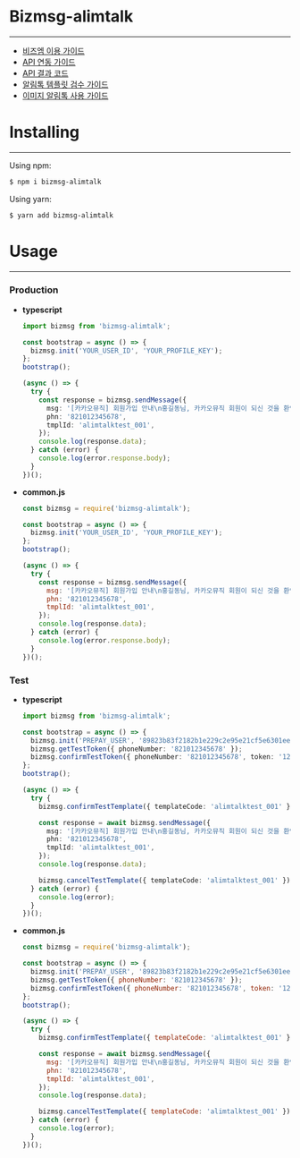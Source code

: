 # Bizmsg-alimtalk

---

- [비즈엠 이용 가이드](https://www.bizmsg.kr/collected_statics/assets_landing/doc/bizm_guide.pdf)
- [API 연동 가이드](https://www.bizmsg.kr/collected_statics/assets_landing/doc/bizm.pdf)
- [API 결과 코드](https://alimtalk-api.bizmsg.kr/codeList.html)
- [알림톡 템플릿 검수 가이드](https://www.bizmsg.kr/collected_statics/assets_landing/doc/alimtalk_template_guide.pdf)
- [이미지 알림톡 사용 가이드](https://www.bizmsg.kr/collected_statics/assets_landing/doc/alimtalk_template_image_guide.zip)

# Installing

---

Using npm:

```bash
$ npm i bizmsg-alimtalk
```

Using yarn:

```bash
$ yarn add bizmsg-alimtalk
```

# Usage

---

### Production

- **typescript**

  ```ts
  import bizmsg from 'bizmsg-alimtalk';

  const bootstrap = async () => {
    bizmsg.init('YOUR_USER_ID', 'YOUR_PROFILE_KEY');
  };
  bootstrap();

  (async () => {
    try {
      const response = bizmsg.sendMessage({
        msg: '[카카오뮤직] 회원가입 안내\n홍길동님, 카카오뮤직 회원이 되신 것을 환영합니다.\n\n▶신규 가입 회원 혜택\n1개월 무료 스트리밍 서비스 제공\n카카오톡 이모티콘 증정',
        phn: '821012345678',
        tmplId: 'alimtalktest_001',
      });
      console.log(response.data);
    } catch (error) {
      console.log(error.response.body);
    }
  })();
  ```

- **common.js**

  ```js
  const bizmsg = require('bizmsg-alimtalk');

  const bootstrap = async () => {
    bizmsg.init('YOUR_USER_ID', 'YOUR_PROFILE_KEY');
  };
  bootstrap();

  (async () => {
    try {
      const response = bizmsg.sendMessage({
        msg: '[카카오뮤직] 회원가입 안내\n홍길동님, 카카오뮤직 회원이 되신 것을 환영합니다.\n\n▶신규 가입 회원 혜택\n1개월 무료 스트리밍 서비스 제공\n카카오톡 이모티콘 증정',
        phn: '821012345678',
        tmplId: 'alimtalktest_001',
      });
      console.log(response.data);
    } catch (error) {
      console.log(error.response.body);
    }
  })();
  ```

### Test

- **typescript**

  ```ts
  import bizmsg from 'bizmsg-alimtalk';

  const bootstrap = async () => {
    bizmsg.init('PREPAY_USER', '89823b83f2182b1e229c2e95e21cf5e6301eed98', { dev: true });
    bizmsg.getTestToken({ phoneNumber: '821012345678' });
    bizmsg.confirmTestToken({ phoneNumber: '821012345678', token: '123456' });
  };
  bootstrap();

  (async () => {
    try {
      bizmsg.confirmTestTemplate({ templateCode: 'alimtalktest_001' }); // optional

      const response = await bizmsg.sendMessage({
        msg: '[카카오뮤직] 회원가입 안내\n홍길동님, 카카오뮤직 회원이 되신 것을 환영합니다.\n\n▶신규 가입 회원 혜택\n1개월 무료 스트리밍 서비스 제공\n카카오톡 이모티콘 증정',
        phn: '821012345678',
        tmplId: 'alimtalktest_001',
      });
      console.log(response.data);

      bizmsg.cancelTestTemplate({ templateCode: 'alimtalktest_001' }); // optional
    } catch (error) {
      console.log(error);
    }
  })();
  ```

- **common.js**

  ```js
  const bizmsg = require('bizmsg-alimtalk');

  const bootstrap = async () => {
    bizmsg.init('PREPAY_USER', '89823b83f2182b1e229c2e95e21cf5e6301eed98', { dev: true });
    bizmsg.getTestToken({ phoneNumber: '821012345678' });
    bizmsg.confirmTestToken({ phoneNumber: '821012345678', token: '123456' });
  };
  bootstrap();

  (async () => {
    try {
      bizmsg.confirmTestTemplate({ templateCode: 'alimtalktest_001' }); // optional

      const response = await bizmsg.sendMessage({
        msg: '[카카오뮤직] 회원가입 안내\n홍길동님, 카카오뮤직 회원이 되신 것을 환영합니다.\n\n▶신규 가입 회원 혜택\n1개월 무료 스트리밍 서비스 제공\n카카오톡 이모티콘 증정',
        phn: '821012345678',
        tmplId: 'alimtalktest_001',
      });
      console.log(response.data);

      bizmsg.cancelTestTemplate({ templateCode: 'alimtalktest_001' }); // optional
    } catch (error) {
      console.log(error);
    }
  })();
  ```
